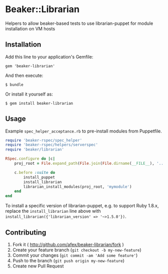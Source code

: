 # Beaker::Librarian

Helpers to allow beaker-based tests to use librarian-puppet for module installation on VM hosts

## Installation

Add this line to your application's Gemfile:

    gem 'beaker-librarian'

And then execute:

    $ bundle

Or install it yourself as:

    $ gem install beaker-librarian

## Usage

Example ```spec_helper_acceptance.rb``` to pre-install modules from Puppetfile.

```ruby
require 'beaker-rspec/spec_helper'
require 'beaker-rspec/helpers/serverspec'
require 'beaker/librarian'

RSpec.configure do |c|
	proj_root = File.expand_path(File.join(File.dirname(__FILE__), '..'))

	c.before :suite do
		install_puppet
		install_librarian
		librarian_install_modules(proj_root, 'mymodule')
	end
end
```

To install a specific version of librarian-puppet, e.g. to support Ruby 1.8.x, replace the ```install_librarian``` line above with ```install_librarian({'librarian_version' => '~>1.5.0'})```.

## Contributing

1. Fork it ( http://github.com/afex/beaker-librarian/fork )
2. Create your feature branch (`git checkout -b my-new-feature`)
3. Commit your changes (`git commit -am 'Add some feature'`)
4. Push to the branch (`git push origin my-new-feature`)
5. Create new Pull Request
